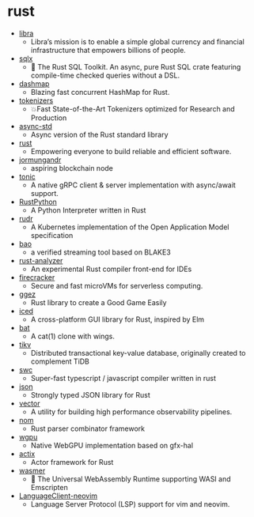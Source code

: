 # rust
- [libra](https://github.com/libra/libra)
  - Libra’s mission is to enable a simple global currency and financial infrastructure that empowers billions of people.
- [sqlx](https://github.com/launchbadge/sqlx)
  - 🧰 The Rust SQL Toolkit. An async, pure Rust SQL crate featuring compile-time checked queries without a DSL.
- [dashmap](https://github.com/xacrimon/dashmap)
  - Blazing fast concurrent HashMap for Rust.
- [tokenizers](https://github.com/huggingface/tokenizers)
  - 💥Fast State-of-the-Art Tokenizers optimized for Research and Production
- [async-std](https://github.com/async-rs/async-std)
  - Async version of the Rust standard library
- [rust](https://github.com/rust-lang/rust)
  - Empowering everyone to build reliable and efficient software.
- [jormungandr](https://github.com/input-output-hk/jormungandr)
  - aspiring blockchain node
- [tonic](https://github.com/hyperium/tonic)
  - A native gRPC client & server implementation with async/await support.
- [RustPython](https://github.com/RustPython/RustPython)
  - A Python Interpreter written in Rust
- [rudr](https://github.com/oam-dev/rudr)
  - A Kubernetes implementation of the Open Application Model specification
- [bao](https://github.com/oconnor663/bao)
  - a verified streaming tool based on BLAKE3
- [rust-analyzer](https://github.com/rust-analyzer/rust-analyzer)
  - An experimental Rust compiler front-end for IDEs
- [firecracker](https://github.com/firecracker-microvm/firecracker)
  - Secure and fast microVMs for serverless computing.
- [ggez](https://github.com/ggez/ggez)
  - Rust library to create a Good Game Easily
- [iced](https://github.com/hecrj/iced)
  - A cross-platform GUI library for Rust, inspired by Elm
- [bat](https://github.com/sharkdp/bat)
  - A cat(1) clone with wings.
- [tikv](https://github.com/tikv/tikv)
  - Distributed transactional key-value database, originally created to complement TiDB
- [swc](https://github.com/swc-project/swc)
  - Super-fast typescript / javascript compiler written in rust
- [json](https://github.com/serde-rs/json)
  - Strongly typed JSON library for Rust
- [vector](https://github.com/timberio/vector)
  - A utility for building high performance observability pipelines.
- [nom](https://github.com/Geal/nom)
  - Rust parser combinator framework
- [wgpu](https://github.com/gfx-rs/wgpu)
  - Native WebGPU implementation based on gfx-hal
- [actix](https://github.com/actix/actix)
  - Actor framework for Rust
- [wasmer](https://github.com/wasmerio/wasmer)
  - 🚀 The Universal WebAssembly Runtime supporting WASI and Emscripten
- [LanguageClient-neovim](https://github.com/autozimu/LanguageClient-neovim)
  - Language Server Protocol (LSP) support for vim and neovim.
